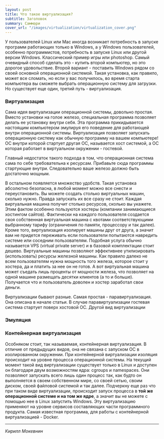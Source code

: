 ```yaml
---
layout: post
title: Что такое виртуализация?
subtitle: Заголовок
summary: Саммари
cover_url: "/images/virtualization/virtualization_cover.png"
---
```


У пользователей Linux или Mac иногда возникает потребность в запуске программ работающих только в Windows, а у Windows пользователей, особенно программистов, потребность в запуске Linux или другой версии Windows. Классический пример игры или photoshop. Самый очевидный способ сделать это - купить второй компьютер, но это дорогое удовольствие. Второй вариант - поставить Windows рядом со своей основной операционной системой. Такая установка, как правило, может все сломать, но если у вас получилось, во время старта компьютера вы сможете выбрать операционную систему для загрузки. Но существует еще один, третий путь - виртуализация.

### Виртуализация

Сама идея виртуализации операционной системы, довольно простая. Вместо установки на голое железо, специальная программа позволяет делать ее установку внутри себя. Эта программа прикидывается настоящим компьютером эмулируя его поведение для работающей внутри операционной системы. Виртуализация позволяет запускать операционную систему как обычную программу на вашем компьютере! ОС внутри которой стартует другая ОС, называется хост системой, а ОС которая работает в виртуальном окружении - гостевой.

Главный недостаток такого подхода в том, что операционная система сама по себе требовательна к ресурсам. Прибавьте сюда программы стартующие внутри. Следовательно ваше железо должно быть достаточно мощным.

В остальном появляется множество удобств. Такая установка абсолютно безопасна, в любой момент можно все снести и переустановить. Вы можете создать столько виртуальных машин, сколько нужно. Правда запускать их все сразу не стоит. Каждая виртуальная машина получит столько ресурсов, сколько вы укажете. Этим фактом особенно пользуются хостеры (компании занимающиеся хостингом сайтов). Фактически на каждого пользователя создается своя собственная виртуальная машина с квотами соответствующими выбранному тарифу (ограничения по памяти, процессору и так далее). Кроме того, виртуализация изолирует машины друг от друга, а значит вам не придется переживать если пользователи попытаются навредить системе или соседним пользователям. Подобная услуга обычно называется VPS (virtual private server) и в базовой комплектации стоит дешево. Виртуальные машины позволяют эффективнее утилизировать (использовать) ресурсы железной машины. Как правило далеко не всем пользователям нужна мощность того железа, которое стоит у хостера, да и платить за нее он не готов. А вот виртуальная машина может съедать лишь проценты от мощности железа, что позволяет на одной машине размещать десятки клиентов (а то и больше). Получается что и пользователь доволен и хостер заработал свои деньги.

Виртуализации бывают разные. Самая простая - паравиртуализация. Она описана в начале статьи. В случае паравиртуализации гостевая система стартует поверх хостовой ОС. Другой вид виртуализации

### Эмуляция

### Контейнерная виртуализация

Особняком стоит, так называемая, контейнерная виртуализация. В отличие от предыдущих видов, она не связана с запуском ОС в изолированном окружении. При контейнерной виртуализации изоляция происходит на уровне процесса операционной системы. На текущий момент такой вид виртуализации существует только в Linux и доступен он благодаря двум возможностям ядра: cgroups и namespaces. Они позволяют запускать всего лишь один процесс так, как будто он выполняется в своем собственном мире, со своей сетью, своим диском, своей файловой системой и так далее. Подчеркну еще раз что при таком виде виртуализации, происходит запуск процесса в __той же операционной системе и на том же ядре__, а значит вы не можете с помощью нее в Linux запустить Windows. Эту виртуализацию применяют на уровне сервисов составляющих части программного продукта. Самая известная программа, для работы с контейнерной виртуализацией - Docker.

---

*Кирилл Мокевнин*
